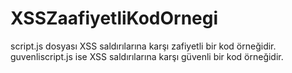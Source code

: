 # XSSZaafiyetliKodOrnegi

script.js dosyası XSS saldırılarına karşı zafiyetli bir kod örneğidir. <br />
guvenliscript.js ise XSS saldırılarına karşı güvenli bir kod örneğidir.

